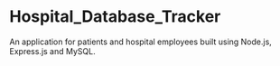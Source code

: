 # Hospital_Database_Tracker
An application for patients and hospital employees built using Node.js, Express.js and MySQL.
